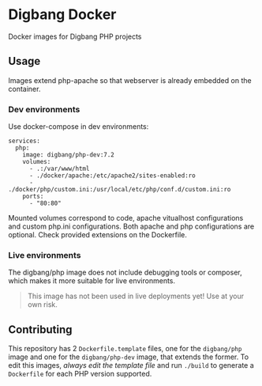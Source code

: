 # Digbang Docker
Docker images for Digbang PHP projects

## Usage
Images extend php-apache so that webserver is already embedded on the container.

### Dev environments
Use docker-compose in dev environments:

```
services:
  php:
    image: digbang/php-dev:7.2
    volumes:
      - .:/var/www/html
      - ./docker/apache:/etc/apache2/sites-enabled:ro
      - ./docker/php/custom.ini:/usr/local/etc/php/conf.d/custom.ini:ro
    ports:
      - "80:80"
```

Mounted volumes correspond to code, apache vitualhost configurations and custom php.ini configurations. Both apache and php configurations are optional.
Check provided extensions on the Dockerfile.

### Live environments
The digbang/php image does not include debugging tools or composer, which makes it more suitable for live environments.

> This image has not been used in live deployments yet! Use at your own risk.

## Contributing
This repository has 2 `Dockerfile.template` files, one for the `digbang/php` image and one for the `digbang/php-dev` image, that extends the former.
To edit this images, *always edit the template file* and run `./build` to generate a `Dockerfile` for each PHP version supported.

